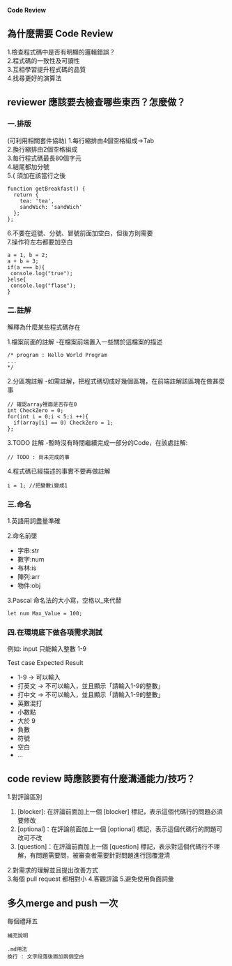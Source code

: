 **Code Review**
## 為什麼需要 Code Review
1.檢查程式碼中是否有明顯的邏輯錯誤？  
2.程式碼的一致性及可讀性  
3.互相學習提升程式碼的品質  
4.找尋更好的演算法  


## reviewer 應該要去檢查哪些東西？怎麼做？
### 一.排版
(可利用相關套件協助)
1.每行縮排由4個空格組成->Tab  
2.換行縮排由2個空格組成  
3.每行程式碼最長80個字元  
4.結尾都加分號  
5.{ 須加在該當行之後  

```javascript=
function getBreakfast() {
  return {
    tea: 'tea',
    sandWich: 'sandWich'
  };
};
```
6.不要在逗號、分號、冒號前面加空白，但後方則需要  
7.操作符左右都要加空白  
```javascript=
a = 1, b = 2;
a + b = 3;
if(a === b){
 console.log("true");
}else{
 console.log("flase");
}
```  

   

### 二.註解
解釋為什麼某些程式碼存在

1.檔案前面的註解
    -在檔案前端置入一些關於這檔案的描述
```javascript=
/* program : Hello World Program 
...
*/
```
    
2.分區塊註解
-如需註解，把程式碼切成好幾個區塊，在前端註解該區塊在做甚麼事

```javascript=
// 確認array裡面是否存在0 
int CheckZero = 0;
for(int i = 0;i < 5;i ++){
  if(array[i] == 0) CheckZero = 1;
};
```

3.TODO 註解
-暫時沒有時間繼續完成一部分的Code，在該處註解:
``` javascript=
// TODO : 尚未完成的事
```
4.程式碼已經描述的事實不要再做註解
```javascript=
i = 1; //把變數i變成1
```
### 三.命名
1.英語用詞盡量準確

2.命名前墜  
* 字串:str  
* 數字:num  
* 布林:is  
* 陣列:arr  
* 物件:obj  
 
3.Pascal 命名法的大小寫，空格以_來代替
```javascript=
let num Max_Value = 100;
```




### 四.在環境底下做各項需求測試

例如:
input 只能輸入整數 1-9

Test case
             Expected Result
- 1-9     -> 可以輸入  
- 打英文   -> 不可以輸入，並且顯示「請輸入1-9的整數」  
- 打中文   -> 不可以輸入，並且顯示「請輸入1-9的整數」  
- 英數混打  
- 小數點  
- 大於 9  
- 負數  
- 符號  
- 空白  
- ...  





## code review 時應該要有什麼溝通能力/技巧？
1.對評論區別
 1. [blocker]: 在評論前面加上一個 [blocker] 標記，表示這個代碼行的問題必須要修改  
 2. [optional]：在評論前面加上一個 [optional] 標記，表示這個代碼行的問題可改可不改  
 3. [question]：在評論前面加上一個 [question] 標記，表示對這個代碼行不理解，有問題需要問，被審查者需要針對問題進行回覆澄清  
 
2.對需求的理解並且提出改善方式  
3.每個 pull request 都相對小 
4.客觀評論
5.避免使用負面詞彙



## 多久merge and push 一次  
每個禮拜五  

```
補充說明

.md用法
換行 : 文字段落後面加兩個空白
```  

